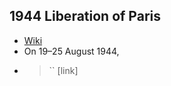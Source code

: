## 1944 Liberation of Paris
- [Wiki](https://en.wikipedia.org/wiki/Liberation_of_Paris)
- On 19–25 August 1944,
- > `` [link]
    